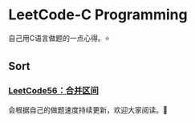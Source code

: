 # LeetCode-C Programming 
自己用C语言做题的一点心得。:star:
## Sort
### [LeetCode56：合并区间](https://github.com/CSlover1/LeetCode-C-Programming/blob/master/Solutions/LeetCode56%EF%BC%9A%E5%90%88%E5%B9%B6%E5%8C%BA%E9%97%B4.md)

会根据自己的做题速度持续更新，欢迎大家阅读。:raising_hand:
